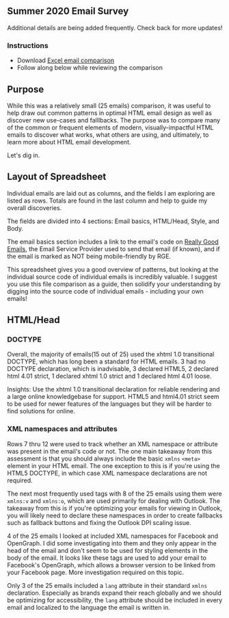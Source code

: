 ## Summer 2020 Email Survey

Additional details are being added frequently. Check back for more updates!

### Instructions

- Download [Excel email comparison](Email-Construction-Comparison.xlsx)
- Follow along below while reviewing the comparison

## Purpose

While this was a relatively small (25 emails) comparison, it was useful to help draw out common patterns in optimal HTML email design as well as discover new use-cases and falllbacks. The purpose was to compare many of the common or frequent elements of modern, visually-impactful HTML emails to discover what works, what others are using, and ultimately, to learn more about HTML email development. 

Let's dig in.

## Layout of Spreadsheet

Individual emails are laid out as columns, and the fields I am exploring are listed as rows. Totals are found in the last column and help to guide my overall discoveries.

The fields are divided into 4 sections: Email basics, HTML/Head, Style, and Body. 

The email basics section includes a link to the email's code on [Really Good Emails](https://reallygoodemails.com/), the Email Service Provider used to send that email (if known), and if the email is marked as NOT being mobile-friendly by RGE. 

This spreadsheet gives you a good overview of patterns, but looking at the individual source code of individual emails is incredibly valuable. I suggest you use this file comparison as a guide, then solidify your understanding by digging into the source code of individual emails - including your own emails!

## HTML/Head

### DOCTYPE

Overall, the majority of emails(15 out of 25) used the xhtml 1.0 transitional DOCTYPE, which has long been a standard for HTML emails. 3 had no DOCTYPE declaration, which is inadvisable, 3 declared HTML5, 2 declared html 4.01 strict, 1 declared xhtml 1.0 strict and 1 declared html 4.01 loose. 

Insights: Use the xhtml 1.0 transitional declaration for reliable rendering and a large online knowledgebase for support. HTML5 and html4.01 strict seem to be used for newer features of the languages but they will be harder to find solutions for online. 

### XML namespaces and attributes

Rows 7 thru 12 were used to track whether an XML namespace or attribute was present in the email's code or not. The one main takeaway from this assessment is that you should always include the basic `xmlns` `<meta>` element in your HTML email. The one exception to this is if you're using the HTML5 DOCTYPE, in which case XML namespace declarations are not required. 

The next most frequently used tags with 8 of the 25 emails using them were `xmlns:v` and `xmlns:o`, which are used primarily for dealing with Outlook. The takeaway from this is if you're optimizing your emails for viewing in Outlook, you will likely need to declare these namespaces in order to create fallbacks such as fallback buttons and fixing the Outlook DPI scaling issue.

4 of the 25 emails I looked at included XML namespaces for Facebook and OpenGraph. I did some investigating into them and they only appear in the head of the email and don't seem to be used for styling elements in the body of the email. It looks like these tags are used to add your email to Facebook's OpenGraph, which allows a browser version to be linked from your Facebook page. More investigation required on this topic.

Only 3 of the 25 emails included a `lang` attribute in their standard `xmlns` declaration. Especially as brands expand their reach globally and we should be optimizing for accessibility, the `lang` attribute should be included in every email and localized to the language the email is written in. 


